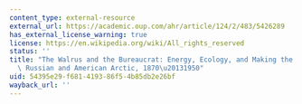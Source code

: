 ```yaml
---
content_type: external-resource
external_url: https://academic.oup.com/ahr/article/124/2/483/5426289
has_external_license_warning: true
license: https://en.wikipedia.org/wiki/All_rights_reserved
status: ''
title: "The Walrus and the Bureaucrat: Energy, Ecology, and Making the State in the\
  \ Russian and American Arctic, 1870\u20131950"
uid: 54395e29-f681-4193-86f5-4b85db2e26bf
wayback_url: ''
---
```


